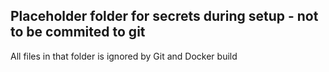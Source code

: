 ## Placeholder folder for secrets during setup - not to be commited to git

All files in that folder is ignored by Git and Docker build